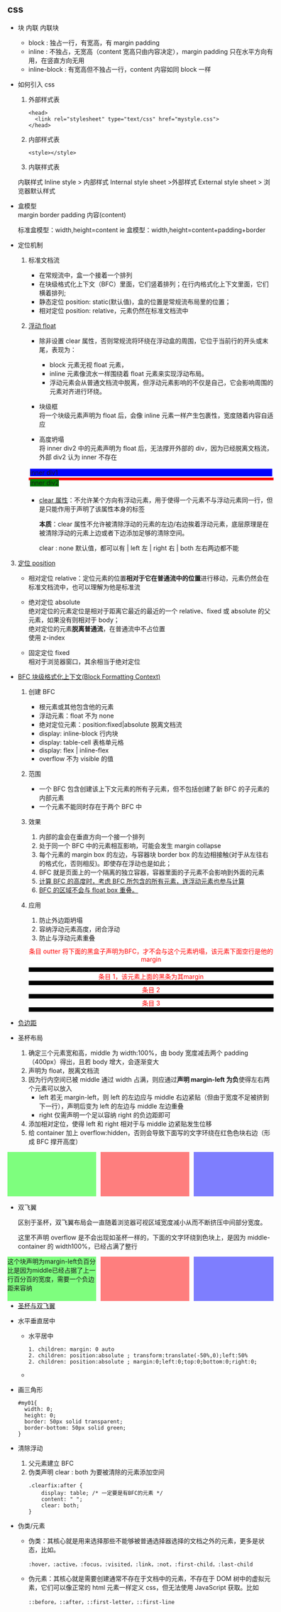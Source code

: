 ## css

- 块 内联 内联块

  - block : 独占一行，有宽高，有 margin padding
  - inline : 不独占，无宽高（content 宽高只由内容决定），margin padding 只在水平方向有用，在竖直方向无用
  - inline-block : 有宽高但不独占一行，content 内容如同 block 一样

- 如何引入 css

  1. 外部样式表
     ```
     <head>
       <link rel="stylesheet" type="text/css" href="mystyle.css">
     </head>
     ```
  2. 内部样式表

     ```
     <style></style>
     ```

  3. 内联样式表

  内联样式 Inline style > 内部样式 Internal style sheet >外部样式 External style sheet > 浏览器默认样式

- 盒模型  
  margin border padding 内容(content)

  标准盒模型：width,height=content
  ie 盒模型：width,height=content+padding+border

- 定位机制

  1.  标准文档流
      - 在常规流中，盒一个接着一个排列
      - 在块级格式化上下文（BFC）里面，它们竖着排列；在行内格式化上下文里面，它们横着排列;
      - 静态定位 position: static(默认值)，盒的位置是常规流布局里的位置；
      - 相对定位 position: relative，元素仍然在标准文档流中
  2.  [浮动 float](https://juejin.im/post/5a260c6d6fb9a0452a3c2c6a#heading-5)

      - 除非设置 clear 属性，否则常规流将环绕在浮动盒的周围，它位于当前行的开头或末尾，表现为：

        - block 元素无视 float 元素，
        - inline 元素像流水一样围绕着 float 元素来实现浮动布局。
        - 浮动元素会从普通文档流中脱离，但浮动元素影响的不仅是自己，它会影响周围的元素对齐进行环绕。

      - 块级框  
         将一个块级元素声明为 float 后，会像 inline 元素一样产生包裹性，宽度随着内容自适应

      - 高度坍塌  
         将 inner div2 中的元素声明为 float 后，无法撑开外部的 div，因为已经脱离文档流，外部 div2 认为 inner 不存在

      <div>
      <head>
      <style type="text/css">
      .div1{
      	border: 3px solid white;
      }
      .div1 div{
          background:blue;
      }
      .div2 {
      	border: 3px solid red;
        /* overflow:hidden; 声明了就可以清除浮动*/
      }
      .div2 div {
      	float: left;
          background:green;
      }
      </style>
      </head>
      <body>
          <div class="div1">
            <div>inner div1</div>
        </div>
        <div class="div2">
            <div>inner div2</div>
        </div>
        <div style="height:20px"></div>
      </body>
      </div>

      - [clear 属性](https://juejin.im/post/5a260c6d6fb9a0452a3c2c6a#heading-4)：不允许某个方向有浮动元素，用于使得一个元素不与浮动元素同一行，但是只能作用于声明了该属性本身的标签

        **本质**：clear 属性不允许被清除浮动的元素的左边/右边挨着浮动元素，底层原理是在被清除浮动的元素上边或者下边添加足够的清除空间。

        clear : none 默认值，都可以有 | left 左 | right 右 | both 左右两边都不能

3.  [定位 position](https://www.cnblogs.com/linghu-java/p/8964488.html)

    - 相对定位 relative：定位元素的位置**相对于它在普通流中的位置**进行移动，元素仍然会在标准文档流中，也可以理解为他是标准流

    - 绝对定位 absolute  
      绝对定位的元素定位是相对于距离它最近的最近的一个 relative、fixed 或 absolute 的父元素，如果没有则相对于 body；  
      绝对定位的元素**脱离普通流**，在普通流中不占位置  
      使用 z-index
    - 固定定位 fixed  
      相对于浏览器窗口，其余相当于绝对定位

- [BFC 块级格式化上下文(Block Formatting Context)](https://juejin.im/post/5a260c6d6fb9a0452a3c2c6a#heading-5)

  1. 创建 BFC
     - 根元素或其他包含他的元素
     - 浮动元素：float 不为 none
     - 绝对定位元素：position:fixed|absolute 脱离文档流
     - display: inline-block 行内块
     - display: table-cell 表格单元格
     - display: flex | inline-flex
     - overflow 不为 visible 的值
  2. 范围
     - 一个 BFC 包含创建该上下文元素的所有子元素，但不包括创建了新 BFC 的子元素的内部元素
     - 一个元素不能同时存在于两个 BFC 中
  3. 效果
     1. 内部的盒会在垂直方向一个接一个排列
     2. 处于同一个 BFC 中的元素相互影响，可能会发生 margin collapse
     3. 每个元素的 margin box 的左边，与容器块 border box 的左边相接触(对于从左往右的格式化，否则相反)。即使存在浮动也是如此；
     4. BFC 就是页面上的一个隔离的独立容器，容器里面的子元素不会影响到外面的元素
     5. [计算 BFC 的高度时，考虑 BFC 所包含的所有元素，连浮动元素也参与计算](https://juejin.im/post/59b73d5bf265da064618731d#heading-15)
     6. [BFC 的区域不会与 float box 重叠。](https://juejin.im/post/59b73d5bf265da064618731d#heading-17)
  4. 应用

     1. 防止外边距坍塌
     2. 容纳浮动元素高度，闭合浮动
     3. 防止与浮动元素重叠


     <html>
     <head>
     <style>
     .containerBFC {
       background-color: black;
       overflow: hidden;
     }
     .innertiaomu {
       background-color: white;
       margin: 10px 0;
       text-align: center;
       color:red;
     }
     .outterTiaomu {
       background-color: white;
       margin: 10px 0;
       text-align: center;
       color:red;
     }
     </style>
     </head>
     <body>
       <p class="outterTiaomu">条目 outter 将下面的黑盒子声明为BFC，才不会与这个元素坍塌，该元素下面空行是他的margin</p>
     <div class="containerBFC">
       <p class="innertiaomu">条目 1，该元素上面的黑条为其margin</p>
       <p class="innertiaomu">条目 2</p>
       <p class="innertiaomu">条目 3</p>
     </div>
     </body>
     </html>

- [负边距](https://www.cnblogs.com/2050/archive/2012/08/13/2636467.html)
- 圣杯布局
  1. 确定三个元素宽和高，middle 为 width:100%，由 body 宽度减去两个 padding（400px）得出，且若 body 增大，会逐渐变大
  2. 声明为 float，脱离文档流
  3. 因为行内空间已被 middle 通过 width 占满，则应通过**声明 margin-left 为负**使得左右两个元素可以放入
     - left 若无 margin-left，则 left 的左边应与 middle 右边紧贴（但由于宽度不足被挤到下一行），声明后变为 left 的左边与 middle 左边重叠
     - right 仅需声明一个足以容纳 right 的负边距即可
  4. 添加相对定位，使得 left 和 right 相对于与 middle 边紧贴发生位移
  5. 给 container 加上 overflow:hidden，否则会导致下面写的文字环绕在红色色块右边（形成 BFC 撑开高度）

<html>
<head>
<style type="text/css">
.ShengbeiBody {
    min-width: 600px; /*两个padding和middle宽度*/
}
.containerShengbei {
    padding-left: 210px;
    padding-right: 190px;
    overflow: hidden; /* 不加的话会因为float导致高度坍塌*/
}
.middle {
    float: left;
    width: 100%;
    height: 100px;
    background-color: rgba(255, 0, 0, .5);
}
.left {
    position: relative;
    left: -210px;
    float: left;
    width: 200px;
    height: 100px;
    margin-left: -100%;
    background-color: rgba(0, 255, 0, .5);
}
.right {
    position: relative;
    right: -190px;
    float: left;
    width: 180px;
    height: 100px;
    margin-left: -180px;
    background-color: rgba(0, 0, 255, .5);
}
</style>
</head>
<body class="ShengbeiBody">
<div class="containerShengbei">
    <div class="middle"></div>
    <div class="left"></div>
    <div class="right"></div>
</div>
</body>
</html>

- 双飞翼

  区别于圣杯，双飞翼布局会一直随着浏览器可视区域宽度减小从而不断挤压中间部分宽度。

  这里不声明 overflow 是不会出现如圣杯一样的，下面的文字环绕到色块上，是因为 middle-container 的 width100%，已经占满了整行

<html>
<head>
<style type="text/css">
.middle2 {
float: left;
width: 100%;
}
.innerShuang {
height: 100px;
margin-left: 210px;
margin-right: 190px;
background-color: rgba(255, 0, 0, .5);
}
.left2 {
float: left;
width: 200px;
height: 100px;
margin-left: -100%; 
background-color: rgba(0, 255, 0, .5);
}
.right2 {
float: left;
width: 180px;
height: 100px;
margin-left: -180px;
background-color: rgba(0, 0, 255, .5);
}
</style>
</head>
<body>
  <div class="middle2">
    <div class="innerShuang"></div>
  </div>
  <div class="left2">这个块声明为margin-left负百分比是因为middle已经占据了上一行百分百的宽度，需要一个负边距来容纳</div>
  <div class="right2"></div>
</body>
</html>

- [圣杯与双飞翼](https://juejin.im/post/5caf4043f265da039f0eff94)

- 水平垂直居中

  - 水平居中
    ```
    1. children: margin: 0 auto
    2. children: position:absolute ; transform:translate(-50%,0);left:50%
    2. children: position:absolute ; margin:0;left:0;top:0;bottom:0;right:0;
    ```
  -

- 画三角形
  ```
  #my01{
    width: 0;
    height: 0;
    border: 50px solid transparent;
    border-bottom: 50px solid green;
  }
  ```
- 清除浮动
  1. 父元素建立 BFC
  2. 伪类声明 clear : both 为要被清除的元素添加空间
     ```
     .clearfix:after {
         display: table; /* 一定要是有BFC的元素 */
         content: " ";
         clear: both;
     }
     ```
- 伪类/元素
  - 伪类：其核心就是用来选择那些不能够被普通选择器选择的文档之外的元素，更多是状态，比如。
    ```
    :hover，:active，:focus，:visited，:link，:not，:first-child，:last-child
    ```
  - 伪元素：其核心就是需要创建通常不存在于文档中的元素，不存在于 DOM 树中的虚拟元素，它们可以像正常的 html 元素一样定义 css，但无法使用 JavaScript 获取。比如
    ```
    ::before，::after，::first-letter，::first-line
    ```

